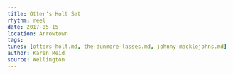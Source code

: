 ```yaml
---
title: Otter's Holt Set
rhythm: reel
date: 2017-05-15
location: Arrowtown
tags: 
tunes: [otters-holt.md, the-dunmore-lasses.md, johnny-macklejohns.md]
author: Karen Reid
source: Wellington
---
```

